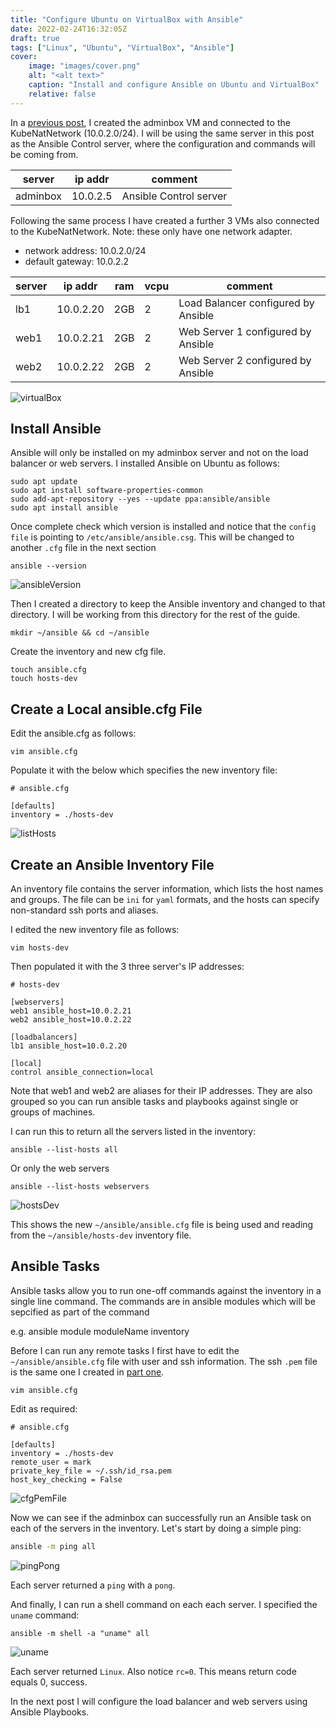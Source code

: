 ```yaml
---
title: "Configure Ubuntu on VirtualBox with Ansible"
date: 2022-02-24T16:32:05Z
draft: true
tags: ["Linux", "Ubuntu", "VirtualBox", "Ansible"]
cover:
    image: "images/cover.png"
    alt: "<alt text>"
    caption: "Install and configure Ansible on Ubuntu and VirtualBox"
    relative: false
---
```


In a [previous post](https://markkerry.github.io/posts/2022/02/ubuntu-server-lab/), I created the adminbox VM and connected to the KubeNatNetwork (10.0.2.0/24). I will be using the same server in this post as the Ansible Control server, where the configuration and commands will be coming from.

| server   | ip addr  | comment                |
| ---------| -------- | ---------------------- |
| adminbox | 10.0.2.5 | Ansible Control server |

Following the same process I have created a further 3 VMs also connected to the KubeNatNetwork. Note: these only have one network adapter.

* network address: 10.0.2.0/24
* default gateway: 10.0.2.2

| server    | ip addr   | ram | vcpu | comment                             |
| --------- | --------- | --- | ---- | ----------------------------------- |
| lb1       | 10.0.2.20 | 2GB | 2    | Load Balancer configured by Ansible |
| web1      | 10.0.2.21 | 2GB | 2    | Web Server 1 configured by Ansible  |
| web2      | 10.0.2.22 | 2GB | 2    | Web Server 2 configured by Ansible  |

![virtualBox](images/virtualBox.png)

## Install Ansible

Ansible will only be installed on my adminbox server and not on the load balancer or web servers. I installed Ansible on Ubuntu as follows:

```terminal
sudo apt update
sudo apt install software-properties-common
sudo add-apt-repository --yes --update ppa:ansible/ansible
sudo apt install ansible
```

Once complete check which version is installed and notice that the `config file` is pointing to `/etc/ansible/ansible.csg`. This will be changed to another `.cfg` file in the next section

```terminal
ansible --version
```

![ansibleVersion](images/ansibleVersion.png)

Then I created a directory to keep the Ansible inventory and changed to that directory. I will be working from this directory for the rest of the guide.

```terminal
mkdir ~/ansible && cd ~/ansible
```

Create the inventory and new cfg file.

```termnial
touch ansible.cfg
touch hosts-dev
```

## Create a Local ansible.cfg File

Edit the ansible.cfg as follows:

```terminal
vim ansible.cfg
```

Populate it with the below which specifies the new inventory file:

```terminal
# ansible.cfg

[defaults]
inventory = ./hosts-dev
```

![listHosts](images/listHosts.png)

## Create an Ansible Inventory File

An inventory file contains the server information, which lists the host names and groups. The file can be `ini` for `yaml` formats, and the hosts can specify non-standard ssh ports and aliases.

I edited the new inventory file as follows:

```terminal
vim hosts-dev
```

Then populated it with the 3 three server's IP addresses:

```terminal
# hosts-dev

[webservers]
web1 ansible_host=10.0.2.21
web2 ansible_host=10.0.2.22

[loadbalancers]
lb1 ansible_host=10.0.2.20

[local]
control ansible_connection=local
```

Note that web1 and web2 are aliases for their IP addresses. They are also grouped so you can run ansible tasks and playbooks against single or groups of machines.

I can run this to return all the servers listed in the inventory:

```terminal
ansible --list-hosts all
```

Or only the web servers

```terminal
ansible --list-hosts webservers
```

![hostsDev](images/hostsDev.png)

This shows the new `~/ansible/ansible.cfg` file is being used and reading from the `~/ansible/hosts-dev` inventory file.

## Ansible Tasks

Ansible tasks allow you to run one-off commands against the inventory in a single line command. The commands are in ansible modules which will be sepcified as part of the command

e.g. ansible module moduleName inventory

Before I can run any remote tasks I first have to edit the `~/ansible/ansible.cfg` file with user and ssh information. The ssh `.pem` file is the same one I created in [part one](https://markkerry.github.io/posts/2022/02/ubuntu-server-lab/).

```terminal
vim ansible.cfg
```

Edit as required:

```terminal
# ansible.cfg

[defaults]
inventory = ./hosts-dev
remote_user = mark
private_key_file = ~/.ssh/id_rsa.pem
host_key_checking = False
```

![cfgPemFile](images/cfgPemFile.png)

Now we can see if the adminbox can successfully run an Ansible task on each of the servers in the inventory. Let's start by doing a simple ping:

```bash
ansible -m ping all
```

![pingPong](images/pingPong.png)

Each server returned a `ping` with a `pong`.

And finally, I can run a shell command on each each server. I specified the `uname` command:

```terminal
ansible -m shell -a "uname" all
```

![uname](images/uname.png)

Each server returned `Linux`. Also notice `rc=0`. This means return code equals 0, success.

In the next post I will configure the load balancer and web servers using Ansible Playbooks.